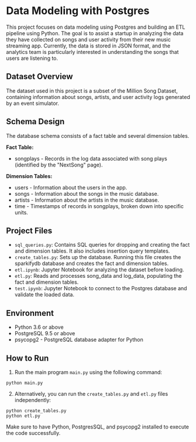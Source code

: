 # Data Modeling with Postgres

This project focuses on data modeling using Postgres and building an ETL pipeline using Python. The goal is to assist a startup in analyzing the data they have collected on songs and user activity from their new music streaming app. Currently, the data is stored in JSON format, and the analytics team is particularly interested in understanding the songs that users are listening to.

## Dataset Overview

The dataset used in this project is a subset of the Million Song Dataset, containing information about songs, artists, and user activity logs generated by an event simulator.

## Schema Design

The database schema consists of a fact table and several dimension tables.

**Fact Table:**
- songplays - Records in the log data associated with song plays (identified by the "NextSong" page).

**Dimension Tables:**
- users - Information about the users in the app.
- songs - Information about the songs in the music database.
- artists - Information about the artists in the music database.
- time - Timestamps of records in songplays, broken down into specific units.

## Project Files

- `sql_queries.py`: Contains SQL queries for dropping and creating the fact and dimension tables. It also includes insertion query templates.
- `create_tables.py`: Sets up the database. Running this file creates the sparkifydb database and creates the fact and dimension tables.
- `etl.ipynb`: Jupyter Notebook for analyzing the dataset before loading.
- `etl.py`: Reads and processes song_data and log_data, populating the fact and dimension tables.
- `test.ipynb`: Jupyter Notebook to connect to the Postgres database and validate the loaded data.

## Environment

- Python 3.6 or above
- PostgreSQL 9.5 or above
- psycopg2 - PostgreSQL database adapter for Python

## How to Run

1. Run the main program `main.py` using the following command:
```
python main.py
``` 

2. Alternatively, you can run the `create_tables.py` and `etl.py` files independently:
```
python create_tables.py 
python etl.py 
```

Make sure to have Python, PostgresSQL, and psycopg2 installed to execute the code successfully.

